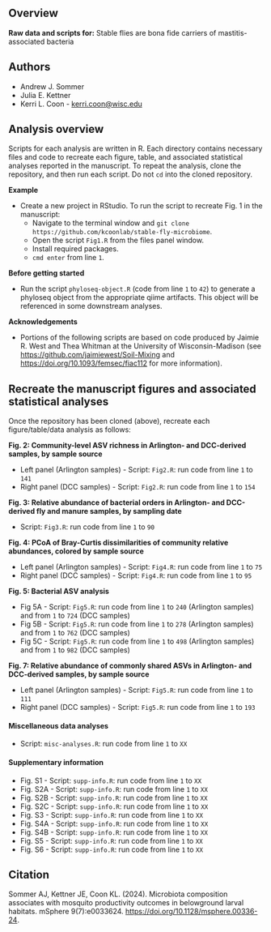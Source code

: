 ## Overview 
**Raw data and scripts for:**
Stable flies are bona fide carriers of mastitis-associated bacteria

## Authors 
* Andrew J. Sommer
* Julia E. Kettner
* Kerri L. Coon - kerri.coon@wisc.edu

## Analysis overview 
Scripts for each analysis are written in R. Each directory contains necessary files and code to recreate each figure, table, and associated statistical analyses reported in the manuscript. To repeat the analysis, clone the repository, and then run each script. Do not `cd` into the cloned repository. 

**Example**
* Create a new project in RStudio. To run the script to recreate Fig. 1 in the manuscript: 
	* Navigate to the terminal window and `git clone https://github.com/kcoonlab/stable-fly-microbiome`.
	* Open the script `Fig1.R` from the files panel window.
	* Install required packages. 
	* `cmd enter` from line `1`.

**Before getting started**
* Run the script `phyloseq-object.R` (code from line `1` to `42`) to generate a phyloseq object from the appropriate qiime artifacts. This object will be referenced in some downstream analyses.

**Acknowledgements**
* Portions of the following scripts are based on code produced by Jaimie R. West and Thea Whitman at the University of Wisconsin-Madison (see https://github.com/jaimiewest/Soil-Mixing and https://doi.org/10.1093/femsec/fiac112 for more information).

## Recreate the manuscript figures and associated statistical analyses
Once the repository has been cloned (above), recreate each figure/table/data analysis as follows: 

**Fig. 2: Community-level ASV richness in Arlington- and DCC-derived samples, by sample source**
* Left panel (Arlington samples) - Script: `Fig2.R`: run code from line `1` to `141`
* Right panel (DCC samples) - Script: `Fig2.R`: run code from line `1` to `154`

**Fig. 3: Relative abundance of bacterial orders in Arlington- and DCC-derived fly and manure samples, by sampling date**
* Script: `Fig3.R`: run code from line `1` to `90`

**Fig. 4: PCoA of Bray-Curtis dissimilarities of community relative abundances, colored by sample source**
* Left panel (Arlington samples) - Script: `Fig4.R`: run code from line `1` to `75`
* Right panel (DCC samples) - Script: `Fig4.R`: run code from line `1` to `95`

**Fig. 5: Bacterial ASV analysis**
* Fig 5A - Script: `Fig5.R`: run code from line `1` to `240` (Arlington samples) and from `1` to `724` (DCC samples)
* Fig 5B - Script: `Fig5.R`: run code from line `1` to `278` (Arlington samples) and from `1` to `762` (DCC samples)
* Fig 5C - Script: `Fig5.R`: run code from line `1` to `498` (Arlington samples) and from `1` to `982` (DCC samples)

**Fig. 7: Relative abundance of commonly shared ASVs in Arlington- and DCC-derived samples, by sample source**
* Left panel (Arlington samples) - Script: `Fig5.R`: run code from line `1` to `111`
* Right panel (DCC samples) - Script: `Fig5.R`: run code from line `1` to `193`

#### Miscellaneous data analyses
* Script: `misc-analyses.R`: run code from line `1` to `XX`

#### Supplementary information 
* Fig. S1 - Script: `supp-info.R`: run code from line `1` to `XX`
* Fig. S2A - Script: `supp-info.R`: run code from line `1` to `XX`
* Fig. S2B - Script: `supp-info.R`: run code from line `1` to `XX`
* Fig. S2C - Script: `supp-info.R`: run code from line `1` to `XX`
* Fig. S3 - Script: `supp-info.R`: run code from line `1` to `XX`
* Fig. S4A - Script: `supp-info.R`: run code from line `1` to `XX`
* Fig. S4B - Script: `supp-info.R`: run code from line `1` to `XX`
* Fig. S5 - Script: `supp-info.R`: run code from line `1` to `XX`
* Fig. S6 - Script: `supp-info.R`: run code from line `1` to `XX`

## Citation 
Sommer AJ, Kettner JE, Coon KL. (2024). Microbiota composition associates with mosquito productivity outcomes in belowground larval habitats. mSphere 9(7):e0033624. https://doi.org/10.1128/msphere.00336-24.

